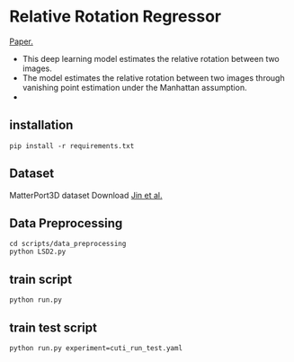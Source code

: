 # Relative Rotation Regressor
[Paper.]([https://github.com/jinlinyi/SparsePlanes/blob/main/docs/data.md](https://kookmin.dcollection.net/public_resource/pdf/200000737077_20240530151846.pdf))
- This deep learning model estimates the relative rotation between two images.
- The model estimates the relative rotation between two images through vanishing point estimation under the Manhattan assumption.
- 


## installation
```shell
pip install -r requirements.txt
```

## Dataset
MatterPort3D dataset Download [Jin et al.](https://github.com/jinlinyi/SparsePlanes/blob/main/docs/data.md)

## Data Preprocessing
```shell
cd scripts/data_preprocessing
python LSD2.py
```

## train script
```shell
python run.py 
```

## train test script
```shell
python run.py experiment=cuti_run_test.yaml
```

